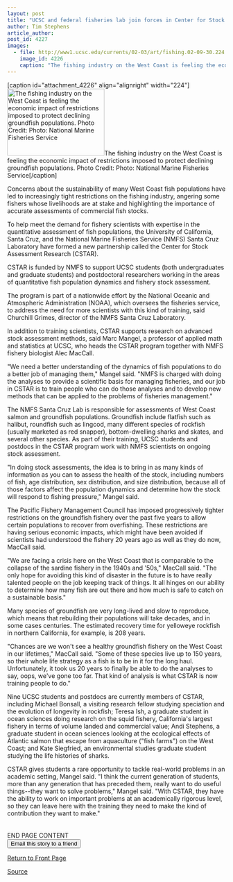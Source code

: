 ```yaml
---
layout: post
title: "UCSC and federal fisheries lab join forces in Center for Stock Assessment Research"
author: Tim Stephens
article_author: 
post_id: 4227
images:
  - file: http://www1.ucsc.edu/currents/02-03/art/fishing.02-09-30.224.jpg
    image_id: 4226
    caption: "The fishing industry on the West Coast is feeling the economic impact of restrictions imposed to protect declining groundfish populations. Photo Credit: Photo: National Marine Fisheries Service"
---
```


[caption id="attachment_4226" align="alignright" width="224"]<a href="http://dev-ucsc-news.pantheonsite.io/wp-content/uploads/2002/09/fishing.02-09-30.224.jpg"><img class="size-full wp-image-4226" src="http://dev-ucsc-news.pantheonsite.io/wp-content/uploads/2002/09/fishing.02-09-30.224.jpg" alt="The fishing industry on the West Coast is feeling the economic impact of restrictions imposed to protect declining groundfish populations. Photo Credit: Photo: National Marine Fisheries Service" width="224" height="154" /></a>The fishing industry on the West Coast is feeling the economic impact of restrictions imposed to protect declining groundfish populations. Photo Credit: Photo: National Marine Fisheries Service[/caption]
<p>
  Concerns about the sustainability of many West Coast fish populations have led to increasingly tight restrictions on the fishing industry, angering some fishers whose livelihoods are at stake and highlighting the importance of accurate assessments of commercial fish stocks.
</p>
<p>
  To help meet the demand for fishery scientists with expertise in the quantitative assessment of fish populations, the University of California, Santa Cruz, and the National Marine Fisheries Service (NMFS) Santa Cruz Laboratory have formed a new partnership called the Center for Stock Assessment Research (CSTAR).
</p>
<p>
  CSTAR is funded by NMFS to support UCSC students (both undergraduates and graduate students) and postdoctoral researchers working in the areas of quantitative fish population dynamics and fishery stock assessment.
</p>
<p>
  The program is part of a nationwide effort by the National Oceanic and Atmospheric Administration (NOAA), which oversees the fisheries service, to address the need for more scientists with this kind of training, said Churchill Grimes, director of the NMFS Santa Cruz Laboratory.
</p>
<p>
  In addition to training scientists, CSTAR supports research on advanced stock assessment methods, said Marc Mangel, a professor of applied math and statistics at UCSC, who heads the CSTAR program together with NMFS fishery biologist Alec MacCall.
</p>
<p>
  "We need a better understanding of the dynamics of fish populations to do a better job of managing them," Mangel said. "NMFS is charged with doing the analyses to provide a scientific basis for managing fisheries, and our job in CSTAR is to train people who can do those analyses and to develop new methods that can be applied to the problems of fisheries management."
</p>
<p>
  The NMFS Santa Cruz Lab is responsible for assessments of West Coast salmon and groundfish populations. Groundfish include flatfish such as halibut, roundfish such as lingcod, many different species of rockfish (usually marketed as red snapper), bottom-dwelling sharks and skates, and several other species. As part of their training, UCSC students and postdocs in the CSTAR program work with NMFS scientists on ongoing stock assessment.
</p>
<p>
  "In doing stock assessments, the idea is to bring in as many kinds of information as you can to assess the health of the stock, including numbers of fish, age distribution, sex distribution, and size distribution, because all of those factors affect the population dynamics and determine how the stock will respond to fishing pressure," Mangel said.
</p>
<p>
  The Pacific Fishery Management Council has imposed progressively tighter restrictions on the groundfish fishery over the past five years to allow certain populations to recover from overfishing. These restrictions are having serious economic impacts, which might have been avoided if scientists had understood the fishery 20 years ago as well as they do now, MacCall said.
</p>
<p>
  "We are facing a crisis here on the West Coast that is comparable to the collapse of the sardine fishery in the 1940s and '50s," MacCall said. "The only hope for avoiding this kind of disaster in the future is to have really talented people on the job keeping track of things. It all hinges on our ability to determine how many fish are out there and how much is safe to catch on a sustainable basis."
</p>
<p>
  Many species of groundfish are very long-lived and slow to reproduce, which means that rebuilding their populations will take decades, and in some cases centuries. The estimated recovery time for yelloweye rockfish in northern California, for example, is 208 years.
</p>
<p>
  "Chances are we won't see a healthy groundfish fishery on the West Coast in our lifetimes," MacCall said. "Some of these species live up to 150 years, so their whole life strategy as a fish is to be in it for the long haul. Unfortunately, it took us 20 years to finally be able to do the analyses to say, oops, we've gone too far. That kind of analysis is what CSTAR is now training people to do."
</p>
<p>
  Nine UCSC students and postdocs are currently members of CSTAR, including Michael Bonsall, a visiting research fellow studying speciation and the evolution of longevity in rockfish; Teresa Ish, a graduate student in ocean sciences doing research on the squid fishery, California's largest fishery in terms of volume landed and commercial value; Andi Stephens, a graduate student in ocean sciences looking at the ecological effects of Atlantic salmon that escape from aquaculture ("fish farms") on the West Coast; and Kate Siegfried, an environmental studies graduate student studying the life histories of sharks.
</p>
<p>
  CSTAR gives students a rare opportunity to tackle real-world problems in an academic setting, Mangel said. "I think the current generation of students, more than any generation that has preceded them, really want to do useful things--they want to solve problems," Mangel said. "With CSTAR, they have the ability to work on important problems at an academically rigorous level, so they can leave here with the training they need to make the kind of contribution they want to make."<br>
  <br>
  <br>
  END PAGE CONTENT<br>
  <input name="t1" size="-1" type="hidden"> <input name="SUBMIT" type="submit" value="Email this story to a friend">
</p>
<p>
  <a href="http://currents.ucsc.edu/">Return to Front Page</a>
</p>
<p><a href="http://www1.ucsc.edu/currents/02-03/09-30/fish.html" title="Permalink to fish">Source</a></p>
